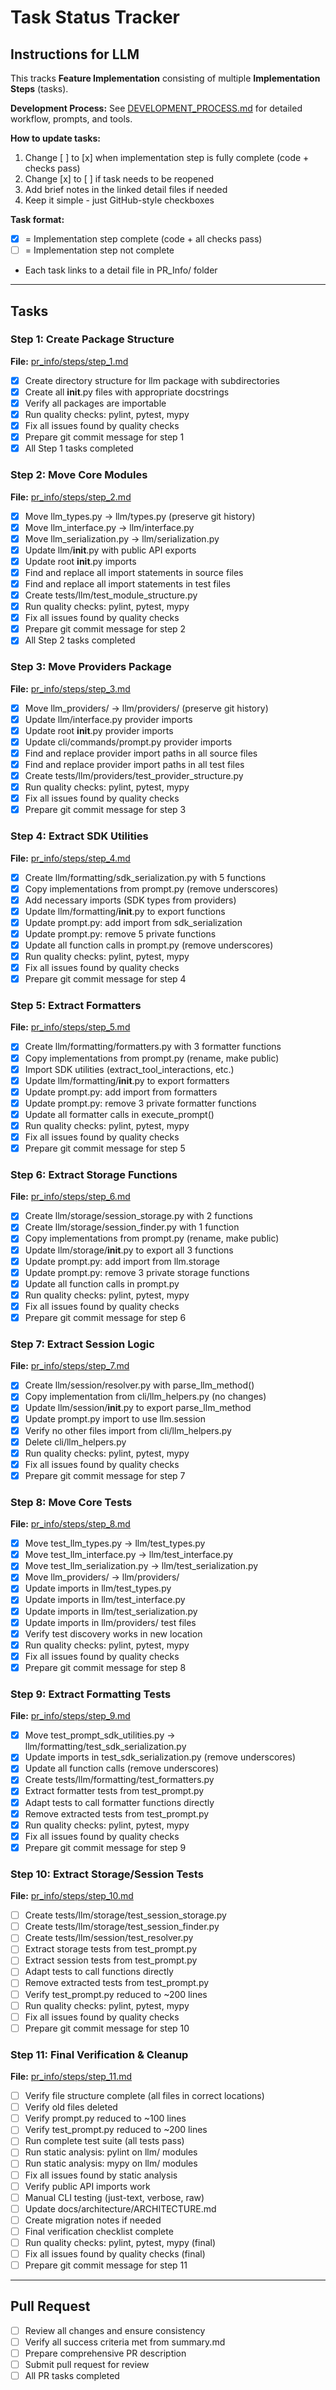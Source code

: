 # Task Status Tracker

## Instructions for LLM

This tracks **Feature Implementation** consisting of multiple **Implementation Steps** (tasks).

**Development Process:** See [DEVELOPMENT_PROCESS.md](./DEVELOPMENT_PROCESS.md) for detailed workflow, prompts, and tools.

**How to update tasks:**
1. Change [ ] to [x] when implementation step is fully complete (code + checks pass)
2. Change [x] to [ ] if task needs to be reopened
3. Add brief notes in the linked detail files if needed
4. Keep it simple - just GitHub-style checkboxes

**Task format:**
- [x] = Implementation step complete (code + all checks pass)
- [ ] = Implementation step not complete
- Each task links to a detail file in PR_Info/ folder

---

## Tasks

### Step 1: Create Package Structure
**File:** [pr_info/steps/step_1.md](steps/step_1.md)

- [x] Create directory structure for llm package with subdirectories
- [x] Create all __init__.py files with appropriate docstrings
- [x] Verify all packages are importable
- [x] Run quality checks: pylint, pytest, mypy
- [x] Fix all issues found by quality checks
- [x] Prepare git commit message for step 1
- [x] All Step 1 tasks completed

### Step 2: Move Core Modules
**File:** [pr_info/steps/step_2.md](steps/step_2.md)

- [x] Move llm_types.py → llm/types.py (preserve git history)
- [x] Move llm_interface.py → llm/interface.py
- [x] Move llm_serialization.py → llm/serialization.py
- [x] Update llm/__init__.py with public API exports
- [x] Update root __init__.py imports
- [x] Find and replace all import statements in source files
- [x] Find and replace all import statements in test files
- [x] Create tests/llm/test_module_structure.py
- [x] Run quality checks: pylint, pytest, mypy
- [x] Fix all issues found by quality checks
- [x] Prepare git commit message for step 2
- [x] All Step 2 tasks completed

### Step 3: Move Providers Package
**File:** [pr_info/steps/step_3.md](steps/step_3.md)

- [x] Move llm_providers/ → llm/providers/ (preserve git history)
- [x] Update llm/interface.py provider imports
- [x] Update root __init__.py provider imports
- [x] Update cli/commands/prompt.py provider imports
- [x] Find and replace provider import paths in all source files
- [x] Find and replace provider import paths in all test files
- [x] Create tests/llm/providers/test_provider_structure.py
- [x] Run quality checks: pylint, pytest, mypy
- [x] Fix all issues found by quality checks
- [x] Prepare git commit message for step 3

### Step 4: Extract SDK Utilities
**File:** [pr_info/steps/step_4.md](steps/step_4.md)

- [x] Create llm/formatting/sdk_serialization.py with 5 functions
- [x] Copy implementations from prompt.py (remove underscores)
- [x] Add necessary imports (SDK types from providers)
- [x] Update llm/formatting/__init__.py to export functions
- [x] Update prompt.py: add import from sdk_serialization
- [x] Update prompt.py: remove 5 private functions
- [x] Update all function calls in prompt.py (remove underscores)
- [x] Run quality checks: pylint, pytest, mypy
- [x] Fix all issues found by quality checks
- [x] Prepare git commit message for step 4

### Step 5: Extract Formatters
**File:** [pr_info/steps/step_5.md](steps/step_5.md)

- [x] Create llm/formatting/formatters.py with 3 formatter functions
- [x] Copy implementations from prompt.py (rename, make public)
- [x] Import SDK utilities (extract_tool_interactions, etc.)
- [x] Update llm/formatting/__init__.py to export formatters
- [x] Update prompt.py: add import from formatters
- [x] Update prompt.py: remove 3 private formatter functions
- [x] Update all formatter calls in execute_prompt()
- [x] Run quality checks: pylint, pytest, mypy
- [x] Fix all issues found by quality checks
- [x] Prepare git commit message for step 5

### Step 6: Extract Storage Functions
**File:** [pr_info/steps/step_6.md](steps/step_6.md)

- [x] Create llm/storage/session_storage.py with 2 functions
- [x] Create llm/storage/session_finder.py with 1 function
- [x] Copy implementations from prompt.py (rename, make public)
- [x] Update llm/storage/__init__.py to export all 3 functions
- [x] Update prompt.py: add import from llm.storage
- [x] Update prompt.py: remove 3 private storage functions
- [x] Update all function calls in prompt.py
- [x] Run quality checks: pylint, pytest, mypy
- [x] Fix all issues found by quality checks
- [x] Prepare git commit message for step 6

### Step 7: Extract Session Logic
**File:** [pr_info/steps/step_7.md](steps/step_7.md)

- [x] Create llm/session/resolver.py with parse_llm_method()
- [x] Copy implementation from cli/llm_helpers.py (no changes)
- [x] Update llm/session/__init__.py to export parse_llm_method
- [x] Update prompt.py import to use llm.session
- [x] Verify no other files import from cli/llm_helpers.py
- [x] Delete cli/llm_helpers.py
- [x] Run quality checks: pylint, pytest, mypy
- [x] Fix all issues found by quality checks
- [x] Prepare git commit message for step 7

### Step 8: Move Core Tests
**File:** [pr_info/steps/step_8.md](steps/step_8.md)

- [x] Move test_llm_types.py → llm/test_types.py
- [x] Move test_llm_interface.py → llm/test_interface.py
- [x] Move test_llm_serialization.py → llm/test_serialization.py
- [x] Move llm_providers/ → llm/providers/
- [x] Update imports in llm/test_types.py
- [x] Update imports in llm/test_interface.py
- [x] Update imports in llm/test_serialization.py
- [x] Update imports in llm/providers/ test files
- [x] Verify test discovery works in new location
- [x] Run quality checks: pylint, pytest, mypy
- [x] Fix all issues found by quality checks
- [x] Prepare git commit message for step 8

### Step 9: Extract Formatting Tests
**File:** [pr_info/steps/step_9.md](steps/step_9.md)

- [x] Move test_prompt_sdk_utilities.py → llm/formatting/test_sdk_serialization.py
- [x] Update imports in test_sdk_serialization.py (remove underscores)
- [x] Update all function calls (remove underscores)
- [x] Create tests/llm/formatting/test_formatters.py
- [x] Extract formatter tests from test_prompt.py
- [x] Adapt tests to call formatter functions directly
- [x] Remove extracted tests from test_prompt.py
- [x] Run quality checks: pylint, pytest, mypy
- [x] Fix all issues found by quality checks
- [x] Prepare git commit message for step 9

### Step 10: Extract Storage/Session Tests
**File:** [pr_info/steps/step_10.md](steps/step_10.md)

- [ ] Create tests/llm/storage/test_session_storage.py
- [ ] Create tests/llm/storage/test_session_finder.py
- [ ] Create tests/llm/session/test_resolver.py
- [ ] Extract storage tests from test_prompt.py
- [ ] Extract session tests from test_prompt.py
- [ ] Adapt tests to call functions directly
- [ ] Remove extracted tests from test_prompt.py
- [ ] Verify test_prompt.py reduced to ~200 lines
- [ ] Run quality checks: pylint, pytest, mypy
- [ ] Fix all issues found by quality checks
- [ ] Prepare git commit message for step 10

### Step 11: Final Verification & Cleanup
**File:** [pr_info/steps/step_11.md](steps/step_11.md)

- [ ] Verify file structure complete (all files in correct locations)
- [ ] Verify old files deleted
- [ ] Verify prompt.py reduced to ~100 lines
- [ ] Verify test_prompt.py reduced to ~200 lines
- [ ] Run complete test suite (all tests pass)
- [ ] Run static analysis: pylint on llm/ modules
- [ ] Run static analysis: mypy on llm/ modules
- [ ] Fix all issues found by static analysis
- [ ] Verify public API imports work
- [ ] Manual CLI testing (just-text, verbose, raw)
- [ ] Update docs/architecture/ARCHITECTURE.md
- [ ] Create migration notes if needed
- [ ] Final verification checklist complete
- [ ] Run quality checks: pylint, pytest, mypy (final)
- [ ] Fix all issues found by quality checks (final)
- [ ] Prepare git commit message for step 11

---

## Pull Request

- [ ] Review all changes and ensure consistency
- [ ] Verify all success criteria met from summary.md
- [ ] Prepare comprehensive PR description
- [ ] Submit pull request for review
- [ ] All PR tasks completed

